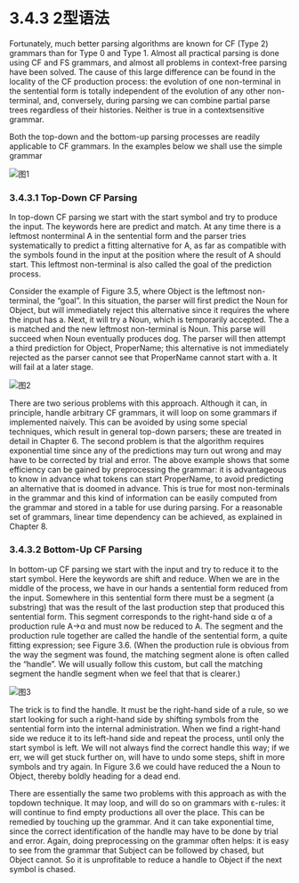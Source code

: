 # 3.4.3 2型语法

Fortunately, much better parsing algorithms are known for CF (Type 2) grammars than for Type 0 and Type 1. Almost all practical parsing is done using CF and FS grammars, and almost all problems in context-free parsing have been solved. The cause of this large difference can be found in the locality of the CF production process: the evolution of one non-terminal in the sentential form is totally independent of the evolution of any other non-terminal, and, conversely, during parsing we can combine partial parse trees regardless of their histories. Neither is true in a contextsensitive grammar.

Both the top-down and the bottom-up parsing processes are readily applicable to CF grammars. In the examples below we shall use the simple grammar

![图1]()

### 3.4.3.1 Top-Down CF Parsing

In top-down CF parsing we start with the start symbol and try to produce the input. The keywords here are predict and match. At any time there is a leftmost nonterminal A in the sentential form and the parser tries systematically to predict a fitting alternative for A, as far as compatible with the symbols found in the input at the position where the result of A should start. This leftmost non-terminal is also called the goal of the prediction process.

Consider the example of Figure 3.5, where Object is the leftmost non-terminal, the “goal”. In this situation, the parser will first predict the Noun for Object, but will immediately reject this alternative since it requires the where the input has a. Next, it will try a Noun, which is temporarily accepted. The a is matched and the new leftmost non-terminal is Noun. This parse will succeed when Noun eventually produces dog. The parser will then attempt a third prediction for Object, ProperName; this alternative is not immediately rejected as the parser cannot see that ProperName cannot start with a. It will fail at a later stage.

![图2]()

There are two serious problems with this approach. Although it can, in principle, handle arbitrary CF grammars, it will loop on some grammars if implemented naively. This can be avoided by using some special techniques, which result in general top-down parsers; these are treated in detail in Chapter 6. The second problem is that the algorithm requires exponential time since any of the predictions may turn out wrong and may have to be corrected by trial and error. The above example shows that some efficiency can be gained by preprocessing the grammar: it is advantageous to know in advance what tokens can start ProperName, to avoid predicting an alternative that is doomed in advance. This is true for most non-terminals in the grammar and this kind of information can be easily computed from the grammar and stored in a table for use during parsing. For a reasonable set of grammars, linear time dependency can be achieved, as explained in Chapter 8.

### 3.4.3.2 Bottom-Up CF Parsing

In bottom-up CF parsing we start with the input and try to reduce it to the start symbol. Here the keywords are shift and reduce. When we are in the middle of the process, we have in our hands a sentential form reduced from the input. Somewhere in this sentential form there must be a segment (a substring) that was the result of the last production step that produced this sentential form. This segment corresponds to the right-hand side α of a production rule A→α and must now be reduced to A. The segment and the production rule together are called the handle of the sentential form, a quite fitting expression; see Figure 3.6. (When the production rule is obvious from the way the segment was found, the matching segment alone is often called the “handle”. We will usually follow this custom, but call the matching segment the handle segment when we feel that that is clearer.)

![图3]()

The trick is to find the handle. It must be the right-hand side of a rule, so we start looking for such a right-hand side by shifting symbols from the sentential form into the internal administration. When we find a right-hand side we reduce it to its left-hand side and repeat the process, until only the start symbol is left. We will not always find the correct handle this way; if we err, we will get stuck further on, will have to undo some steps, shift in more symbols and try again. In Figure 3.6 we could have reduced the a Noun to Object, thereby boldly heading for a dead end.

There are essentially the same two problems with this approach as with the topdown technique. It may loop, and will do so on grammars with ε-rules: it will continue to find empty productions all over the place. This can be remedied by touching up the grammar. And it can take exponential time, since the correct identification of the handle may have to be done by trial and error. Again, doing preprocessing on the grammar often helps: it is easy to see from the grammar that Subject can be followed by chased, but Object cannot. So it is unprofitable to reduce a handle to Object if the next symbol is chased.